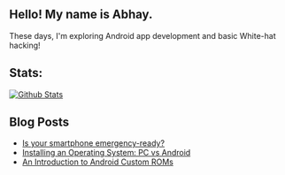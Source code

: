 ## Hello! My name is Abhay.

These days, I'm exploring Android app development and basic White-hat hacking!

## Stats:

<a href="https://github.com/kshatriya-abhay">
    <img src="https://github-readme-stats.vercel.app/api?username=kshatriya-abhay" alt="Github Stats">
</a>

## Blog Posts

<!-- BLOG-POST-LIST:START -->
- [Is your smartphone emergency-ready?](https://kshatriya-abhay.medium.com/is-your-smartphone-emergency-ready-a0b747949d39?source=rss-7e6c41a9c055------2)
- [Installing an Operating System: PC vs Android](https://kshatriya-abhay.medium.com/installing-an-operating-system-pc-vs-android-c03c1bf256c0?source=rss-7e6c41a9c055------2)
- [An Introduction to Android Custom ROMs](https://kshatriya-abhay.medium.com/an-introduction-to-android-custom-roms-8c5d03d89bb1?source=rss-7e6c41a9c055------2)
<!-- BLOG-POST-LIST:END -->
